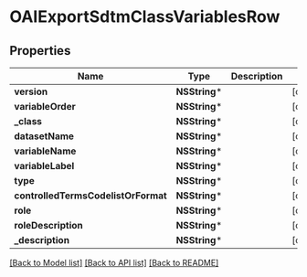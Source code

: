 # OAIExportSdtmClassVariablesRow

## Properties
Name | Type | Description | Notes
------------ | ------------- | ------------- | -------------
**version** | **NSString*** |  | [optional] 
**variableOrder** | **NSString*** |  | [optional] 
**_class** | **NSString*** |  | [optional] 
**datasetName** | **NSString*** |  | [optional] 
**variableName** | **NSString*** |  | [optional] 
**variableLabel** | **NSString*** |  | [optional] 
**type** | **NSString*** |  | [optional] 
**controlledTermsCodelistOrFormat** | **NSString*** |  | [optional] 
**role** | **NSString*** |  | [optional] 
**roleDescription** | **NSString*** |  | [optional] 
**_description** | **NSString*** |  | [optional] 

[[Back to Model list]](../README.md#documentation-for-models) [[Back to API list]](../README.md#documentation-for-api-endpoints) [[Back to README]](../README.md)


